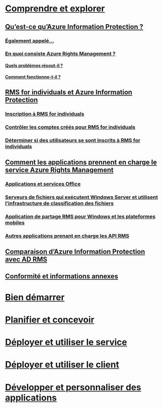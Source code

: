 # [Comprendre et explorer](what-is-information-protection.md)
## [Qu’est-ce qu’Azure Information Protection ?](what-is-information-protection.md)
### [Également appelé...](aka.md)
### [En quoi consiste Azure Rights Management ?](what-is-azure-rms.md)
#### [Quels problèmes résout-il ?](azure-rms-problems-it-solves.md)
#### [Comment fonctionne-t-il ?](how-does-it-work.md)
## [RMS for individuals et Azure Information Protection](rms-for-individuals.md)
### [Inscription à RMS for individuals](rms-for-individuals-user-sign-up.md)
### [Contrôler les comptes créés pour RMS for individuals](rms-for-individuals-take-control.md)
### [Déterminer si des utilisateurs se sont inscrits à RMS for individuals](rms-for-individuals-identify-sign-up.md)
## [Comment les applications prennent en charge le service Azure Rights Management](applications-support.md)
### [Applications et services Office](office-apps-services-support.md)
### [Serveurs de fichiers qui exécutent Windows Server et utilisent l’infrastructure de classification des fichiers](file-server-support.md)
### [Application de partage RMS pour Windows et les plateformes mobiles](sharing-app-support.md)
### [Autres applications prenant en charge les API RMS](api-support.md)
## [Comparaison d’Azure Information Protection avec AD RMS](compare-on-premise.md)
## [Conformité et informations annexes](compliance.md)
# [Bien démarrer](/information-protection/get-started/requirements-azure-rms)
# [Planifier et concevoir](/information-protection/plan-design/deployment-roadmap)
# [Déployer et utiliser le service](/information-protection/deploy-use/activate-service)
# [Déployer et utiliser le client](/information-protection/rms-client/use-client)
# [Développer et personnaliser des applications](/information-protection/develop/developers-guide)
